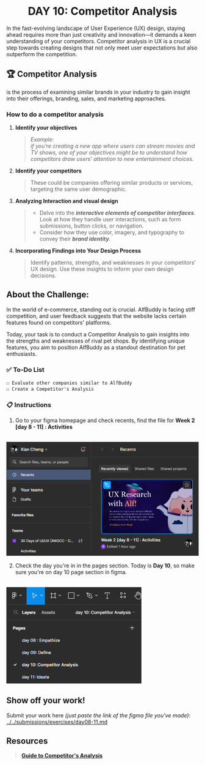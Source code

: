 **<h1 align="center"> DAY 10: Competitor Analysis</h1>**
In the fast-evolving landscape of User Experience (UX) design, staying ahead requires more than just creativity and innovation—it demands a keen understanding of your competitors. Competitor analysis in UX is a crucial step towards creating designs that not only meet user expectations but also outperform the competition.

## 🏆 Competitor Analysis

is the process of examining similar brands in your industry to gain insight into their offerings, branding, sales, and marketing approaches.

### How to do a competitor analysis

1. **Identify your objectives**

    > _Example:  
    > if you’re creating a new app where users can stream movies and TV shows, one of your objectives might be to understand how competitors draw users’ attention to new entertainment choices_.

2. **Identify your competitors**
    > These could be companies offering similar products or services, targeting the same user demographic.
3. **Analyzing Interaction and visual design**

    > - Delve into the **_interactive elements of competitor interfaces_**. Look at how they handle user interactions, such as form submissions, button clicks, or navigation.
    > - Consider how they use color, imagery, and typography to convey their **_brand identity_**.

4. **Incorporating Findings into Your Design Process**

    > Identify patterns, strengths, and weaknesses in your competitors' UX design. Use these insights to inform your own design decisions.

##

## **About the Challenge:**

In the world of e-commerce, standing out is crucial. AlfBuddy is facing stiff competition, and user feedback suggests that the website lacks certain features found on competitors' platforms.

Today, your task is to conduct a Competitor Analysis to gain insights into the strengths and weaknesses of rival pet shops. By identifying unique features, you aim to position AlfBuddy as a standout destination for pet enthusiasts.

### ✅ To-Do List

    ☐ Evaluate other companies similar to AlfBuddy
    ☐ Create a Competitor's Analysis

### 📋 Instructions

1. Go to your figma homepage and check recents, find the file for **Week 2 [day 8 - 11] : Activities** <br/> <br/>
<img src="../../assets/tutorials/Day9-11-instruc-step1.png" alt="Instruction"/>
<br/>

2. Check the day you're in in the pages section. Today is **Day 10**, so make sure you're on day 10 page section in figma.<br/> <br/>
<img src="../../assets/tutorials/Day10-instruc-step3.png" alt="Instruction"/>
   
## Show off your work!</h3>

Submit your work here _(just paste the link of the figma file you've made)_: <a href="../../submissions/exercises/day08-11.md" target="_blank">../../submissions/exercises/day08-11.md</a>

## Resources
>[**Guide to Competitor's Analysis**](https://usabilitygeek.com/how-to-do-ux-competitor-analysis/)
